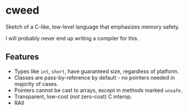 # cweed
Sketch of a C-like, low-level language that emphasizes memory safety.

I will probably never end up writing a compiler for this.

## Features
* Types like `int`, `short`, have guaranteed size, regardless of platform.
* Classes are pass-by-reference by default - no pointers needed in majority of cases.
* Pointers cannot be cast to arrays, except in methods marked `unsafe`.
* Transparent, low-cost (*not* zero-cost) C interop.
* RAII